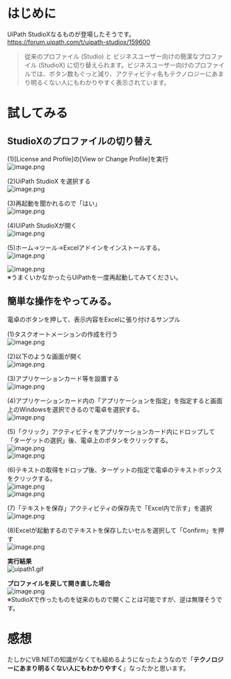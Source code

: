 # はじめに  
UiPath StudioXなるものが登場したそうです。  
https://forum.uipath.com/t/uipath-studiox/159600  
  
>従来のプロファイル (Studio) と ビジネスユーザー向けの簡潔なプロファイル (StudioX) に切り替えられます。ビジネスユーザー向けのプロファイルでは、ボタン数もぐっと減り、アクティビティ名もテクノロジーにあまり明るくない人にもわかりやすく表示されています。  
  
# 試してみる  
## StudioXのプロファイルの切り替え  
(1)[License and Profile]の[View or Change Profile]を実行  
![image.png](/image/80eecf32-b850-1859-3576-8d94c9743f57.png)  
  
(2)UiPath StudioX を選択する  
![image.png](/image/6c4fb5c8-17da-03aa-8fd3-5a309dd10ffd.png)  
  
(3)再起動を聞かれるので「はい」  
![image.png](/image/c1e87174-d24b-885c-9862-b865e21d3cb0.png)  
  
(4)UiPath StudioXが開く  
![image.png](/image/2d4785b9-0675-35b3-6097-18c7d5cfca4e.png)  
  
(5)ホーム→ツール→Excelアドインをインストールする。  
![image.png](/image/e26506c9-9483-cee9-24a6-af9c581bcadf.png)  
  
![image.png](/image/15f5edff-225d-883a-c781-cfd15a83dd84.png)  
※うまくいかなかったらUiPathを一度再起動してみてください。  
  
## 簡単な操作をやってみる。  
電卓のボタンを押して、表示内容をExcelに張り付けるサンプル  
  
(1)タスクオートメーションの作成を行う  
![image.png](/image/4f089579-fc91-11bd-3344-f0fbada65ed3.png)  
  
(2)以下のような画面が開く  
![image.png](/image/53553b7b-7fc6-a7f8-852d-5b5507db08e8.png)  
  
  
(3)アプリケーションカード等を設置する  
![image.png](/image/78aa44ae-2a40-ccaf-2871-e11c0c40178e.png)  
  
(4)アプリケーションカード内の「アプリケーションを指定」を指定すると画面上のWindowsを選択できるので電卓を選択する。  
![image.png](/image/51fb5dfc-9189-a09e-e94f-b0c1d00e2b17.png)  
  
(5)「クリック」アクティビティをアプリケーションカード内にドロップして「ターゲットの選択」後、電卓上のボタンをクリックする。  
![image.png](/image/97202989-6e45-7aad-69e3-c2fa0072ab3f.png)  
![image.png](/image/f596c90f-9807-ce03-abd4-5feda0ae5602.png)  
  
(6)テキストの取得をドロップ後、ターゲットの指定で電卓のテキストボックスをクリックする。  
![image.png](/image/aa479090-2429-302b-3e26-b08bff32145f.png)  
![image.png](/image/d6dd6dfd-1d32-2991-28ce-b5f4af42a438.png)  
  
(7)「テキストを保存」アクティビティの保存先で「Excel内で示す」を選択  
![image.png](/image/7aab91c5-ff3e-fcd8-c7d2-7806ee4b56b6.png)  
  
(8)Excelが起動するのでテキストを保存したいセルを選択して「Confirm」を押す  
![image.png](/image/dcb00817-3a70-c00e-0641-620fd9079b72.png)  
  
**実行結果**  
![uipath1.gif](/image/33611e61-11a6-7783-ae5f-6842281e2582.gif)  
  
**プロファイルを戻して開き直した場合**  
![image.png](/image/209b2385-3df7-08ba-c3f7-5133ace7e73d.png)  
※StudioXで作ったものを従来のもので開くことは可能ですが、逆は無理そうです。  
  
# 感想  
たしかにVB.NETの知識がなくても組めるようになったようなので「**テクノロジーにあまり明るくない人にもわかりやすく**」なったかと思います。  
